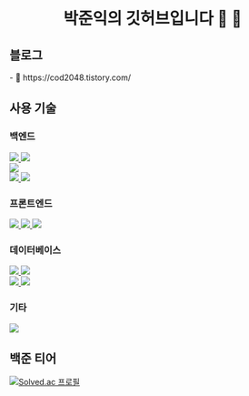 <!-- 프로필 헤더 -->
<h1 align="center">박준익의 깃허브입니다 👋 👋</h1>

<!-- 소개 섹션 -->
<h2 align="left">블로그</h3>
- 📝 https://cod2048.tistory.com/

<!-- 기술 스택 -->
<h2 align="left">사용 기술</h3>
<p align="left">
<h3 align="left">백엔드</h3>
<a href="https://www.java.com" target="_blank"> <img src="https://img.shields.io/badge/Java-%23ED8B00.svg?style=for-the-badge&logo=java&logoColor=white"/> </a> 
<a href="https://spring.io/projects/spring-boot" target="_blank"> <img src="https://img.shields.io/badge/Spring%20Boot-%236DB33F.svg?style=for-the-badge&logo=spring-boot&logoColor=white"/> </a> <br/>
<a href="https://www.python.org" target="_blank"> <img src="https://img.shields.io/badge/Python-%2314354C.svg?style=for-the-badge&logo=python&logoColor=white"/> </a> <br/>
<a href="https://www.javascript.com" target="_blank"> <img src="https://img.shields.io/badge/JavaScript-%23323330.svg?style=for-the-badge&logo=javascript&logoColor=%23F7DF1E"/> </a>
<a href="https://nodejs.org" target="_blank"> <img src="https://img.shields.io/badge/Node.js-%2343853D.svg?style=for-the-badge&logo=node.js&logoColor=white"/> </a> <br/>
<h3 align="left">프론트엔드</h3>
<a href="https://www.w3.org/html/" target="_blank"> <img src="https://img.shields.io/badge/HTML5-%23E34F26.svg?style=for-the-badge&logo=html5&logoColor=white"/> </a> 
<a href="https://www.w3schools.com/css/" target="_blank"> <img src="https://img.shields.io/badge/CSS3-%231572B6.svg?style=for-the-badge&logo=css3&logoColor=white"/> </a> 
<a href="https://reactjs.org/" target="_blank"> <img src="https://img.shields.io/badge/React-%2320232a.svg?style=for-the-badge&logo=react&logoColor=%2361DAFB"/> </a> <br/>
<h3 align="left">데이터베이스</h3>
<a href="https://www.mysql.com/" target="_blank"> <img src="https://img.shields.io/badge/MySQL-%2300f.svg?style=for-the-badge&logo=mysql&logoColor=white"/> </a>
<a href="https://www.postgresql.org" target="_blank"> <img src="https://img.shields.io/badge/PostgreSQL-%23336791.svg?style=for-the-badge&logo=postgresql&logoColor=white"/> </a> <br/>
<a href="https://www.mongodb.com" target="_blank"> <img src="https://img.shields.io/badge/MongoDB-%2347A248.svg?style=for-the-badge&logo=mongodb&logoColor=white"/> </a> 
<a href="https://redis.io" target="_blank"> <img src="https://img.shields.io/badge/Redis-%23DC382D.svg?style=for-the-badge&logo=redis&logoColor=white"/> </a> 
</p>
<h3 align="left">기타</h3>
<a href="https://www.docker.com/" target="_blank"> <img src="https://img.shields.io/badge/Docker-%230db7ed.svg?style=for-the-badge&logo=docker&logoColor=white"/> </a>
<h2 align="left">백준 티어</h3>

[![Solved.ac
프로필](http://mazassumnida.wtf/api/v2/generate_badge?boj=cod2048)](https://solved.ac/cod2048)
